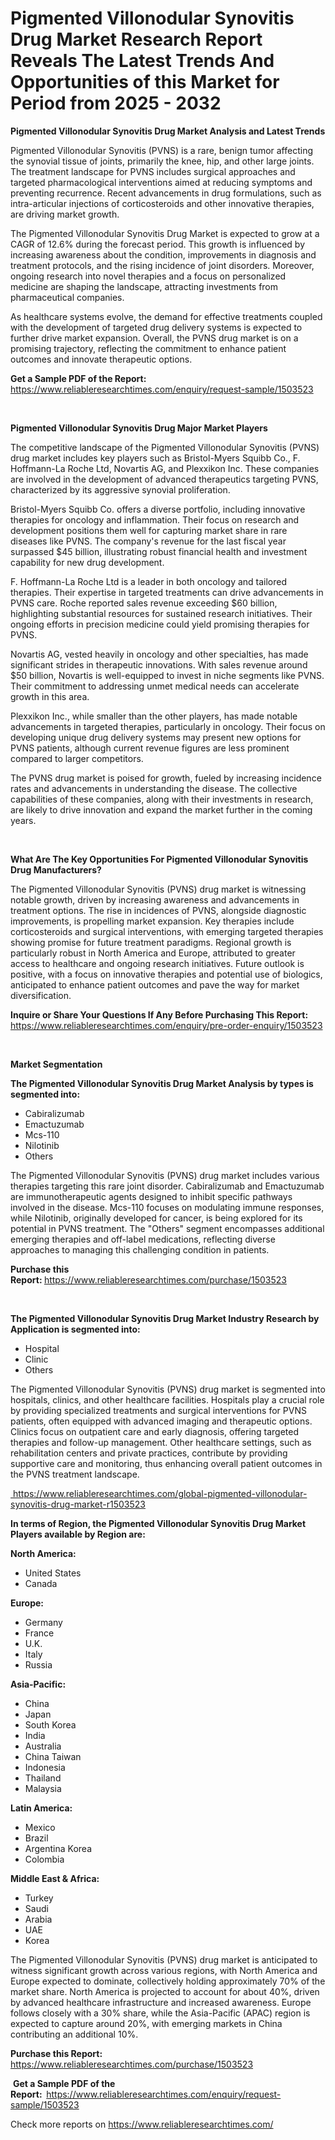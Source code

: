 <p><h1>Pigmented Villonodular Synovitis Drug Market Research Report Reveals The Latest Trends And Opportunities of this Market for Period from 2025 - 2032</h1></p><p><strong>Pigmented Villonodular Synovitis Drug Market Analysis and Latest Trends</strong></p>
<p><p>Pigmented Villonodular Synovitis (PVNS) is a rare, benign tumor affecting the synovial tissue of joints, primarily the knee, hip, and other large joints. The treatment landscape for PVNS includes surgical approaches and targeted pharmacological interventions aimed at reducing symptoms and preventing recurrence. Recent advancements in drug formulations, such as intra-articular injections of corticosteroids and other innovative therapies, are driving market growth.</p><p>The Pigmented Villonodular Synovitis Drug Market is expected to grow at a CAGR of 12.6% during the forecast period. This growth is influenced by increasing awareness about the condition, improvements in diagnosis and treatment protocols, and the rising incidence of joint disorders. Moreover, ongoing research into novel therapies and a focus on personalized medicine are shaping the landscape, attracting investments from pharmaceutical companies. </p><p>As healthcare systems evolve, the demand for effective treatments coupled with the development of targeted drug delivery systems is expected to further drive market expansion. Overall, the PVNS drug market is on a promising trajectory, reflecting the commitment to enhance patient outcomes and innovate therapeutic options.</p></p>
<p><strong>Get a Sample PDF of the Report:&nbsp;</strong> <a href="https://www.reliableresearchtimes.com/enquiry/request-sample/1503523?utm_campaign=2934&utm_medium=2&utm_source=Github&utm_content=ia&utm_term=23032025&utm_id=pigmented-villonodular-synovitis-drug">https://www.reliableresearchtimes.com/enquiry/request-sample/1503523</a></p>
<p>&nbsp;</p>
<p><strong>Pigmented Villonodular Synovitis Drug Major Market Players</strong></p>
<p><p>The competitive landscape of the Pigmented Villonodular Synovitis (PVNS) drug market includes key players such as Bristol-Myers Squibb Co., F. Hoffmann-La Roche Ltd, Novartis AG, and Plexxikon Inc. These companies are involved in the development of advanced therapeutics targeting PVNS, characterized by its aggressive synovial proliferation.</p><p>Bristol-Myers Squibb Co. offers a diverse portfolio, including innovative therapies for oncology and inflammation. Their focus on research and development positions them well for capturing market share in rare diseases like PVNS. The company's revenue for the last fiscal year surpassed $45 billion, illustrating robust financial health and investment capability for new drug development.</p><p>F. Hoffmann-La Roche Ltd is a leader in both oncology and tailored therapies. Their expertise in targeted treatments can drive advancements in PVNS care. Roche reported sales revenue exceeding $60 billion, highlighting substantial resources for sustained research initiatives. Their ongoing efforts in precision medicine could yield promising therapies for PVNS.</p><p>Novartis AG, vested heavily in oncology and other specialties, has made significant strides in therapeutic innovations. With sales revenue around $50 billion, Novartis is well-equipped to invest in niche segments like PVNS. Their commitment to addressing unmet medical needs can accelerate growth in this area.</p><p>Plexxikon Inc., while smaller than the other players, has made notable advancements in targeted therapies, particularly in oncology. Their focus on developing unique drug delivery systems may present new options for PVNS patients, although current revenue figures are less prominent compared to larger competitors.</p><p>The PVNS drug market is poised for growth, fueled by increasing incidence rates and advancements in understanding the disease. The collective capabilities of these companies, along with their investments in research, are likely to drive innovation and expand the market further in the coming years.</p></p>
<p>&nbsp;</p>
<p><strong>What Are The Key Opportunities For Pigmented Villonodular Synovitis Drug Manufacturers?</strong></p>
<p><p>The Pigmented Villonodular Synovitis (PVNS) drug market is witnessing notable growth, driven by increasing awareness and advancements in treatment options. The rise in incidences of PVNS, alongside diagnostic improvements, is propelling market expansion. Key therapies include corticosteroids and surgical interventions, with emerging targeted therapies showing promise for future treatment paradigms. Regional growth is particularly robust in North America and Europe, attributed to greater access to healthcare and ongoing research initiatives. Future outlook is positive, with a focus on innovative therapies and potential use of biologics, anticipated to enhance patient outcomes and pave the way for market diversification.</p></p>
<p><strong>Inquire or Share Your Questions If Any Before Purchasing This Report:</strong> <a href="https://www.reliableresearchtimes.com/enquiry/pre-order-enquiry/1503523?utm_campaign=2934&utm_medium=2&utm_source=Github&utm_content=ia&utm_term=23032025&utm_id=pigmented-villonodular-synovitis-drug">https://www.reliableresearchtimes.com/enquiry/pre-order-enquiry/1503523</a></p>
<p>&nbsp;</p>
<p><strong>Market Segmentation</strong></p>
<p><strong>The Pigmented Villonodular Synovitis Drug Market Analysis by types is segmented into:</strong></p>
<p><ul><li>Cabiralizumab</li><li>Emactuzumab</li><li>Mcs-110</li><li>Nilotinib</li><li>Others</li></ul></p>
<p><p>The Pigmented Villonodular Synovitis (PVNS) drug market includes various therapies targeting this rare joint disorder. Cabiralizumab and Emactuzumab are immunotherapeutic agents designed to inhibit specific pathways involved in the disease. Mcs-110 focuses on modulating immune responses, while Nilotinib, originally developed for cancer, is being explored for its potential in PVNS treatment. The "Others" segment encompasses additional emerging therapies and off-label medications, reflecting diverse approaches to managing this challenging condition in patients.</p></p>
<p><strong>Purchase this Report:&nbsp;</strong><a href="https://www.reliableresearchtimes.com/purchase/1503523?utm_campaign=2934&utm_medium=2&utm_source=Github&utm_content=ia&utm_term=23032025&utm_id=pigmented-villonodular-synovitis-drug">https://www.reliableresearchtimes.com/purchase/1503523</a></p>
<p>&nbsp;</p>
<p><strong>The Pigmented Villonodular Synovitis Drug Market Industry Research by Application is segmented into:</strong></p>
<p><ul><li>Hospital</li><li>Clinic</li><li>Others</li></ul></p>
<p><p>The Pigmented Villonodular Synovitis (PVNS) drug market is segmented into hospitals, clinics, and other healthcare facilities. Hospitals play a crucial role by providing specialized treatments and surgical interventions for PVNS patients, often equipped with advanced imaging and therapeutic options. Clinics focus on outpatient care and early diagnosis, offering targeted therapies and follow-up management. Other healthcare settings, such as rehabilitation centers and private practices, contribute by providing supportive care and monitoring, thus enhancing overall patient outcomes in the PVNS treatment landscape.</p></p>
<p><a href="https://www.reliableresearchtimes.com/global-pigmented-villonodular-synovitis-drug-market-r1503523?utm_campaign=2934&utm_medium=2&utm_source=Github&utm_content=ia&utm_term=23032025&utm_id=pigmented-villonodular-synovitis-drug">&nbsp;https://www.reliableresearchtimes.com/global-pigmented-villonodular-synovitis-drug-market-r1503523</a></p>
<p><strong>In terms of Region, the Pigmented Villonodular Synovitis Drug Market Players available by Region are:</strong></p>
<p>
    <p> <strong> North America: </strong>
        <ul>
            <li>United States</li>
            <li>Canada</li>
        </ul>
        </p> 
    <p> <strong> Europe: </strong>
        <ul>
            <li>Germany</li>
            <li>France</li>
            <li>U.K.</li>
            <li>Italy</li>
            <li>Russia</li>
        </ul>
        </p> 
    <p> <strong> Asia-Pacific: </strong>
        <ul>
            <li>China</li>
            <li>Japan</li>
            <li>South Korea</li>
            <li>India</li>
            <li>Australia</li>
            <li>China Taiwan</li>
            <li>Indonesia</li>
            <li>Thailand</li>
            <li>Malaysia</li>
        </ul>
        </p> 
    <p> <strong> Latin America: </strong>
        <ul>
            <li>Mexico</li>
            <li>Brazil</li>
            <li>Argentina Korea</li>
            <li>Colombia</li>
        </ul>
        </p> 
    <p> <strong> Middle East & Africa: </strong>
        <ul>
            <li>Turkey</li>
            <li>Saudi</li>
            <li>Arabia</li>
            <li>UAE</li>
            <li>Korea</li>
        </ul>
    </p>
    </p>
<p><p>The Pigmented Villonodular Synovitis (PVNS) drug market is anticipated to witness significant growth across various regions, with North America and Europe expected to dominate, collectively holding approximately 70% of the market share. North America is projected to account for about 40%, driven by advanced healthcare infrastructure and increased awareness. Europe follows closely with a 30% share, while the Asia-Pacific (APAC) region is expected to capture around 20%, with emerging markets in China contributing an additional 10%.</p></p>
<p><strong>Purchase this Report: </strong><a href="https://www.reliableresearchtimes.com/purchase/1503523?utm_campaign=2934&utm_medium=2&utm_source=Github&utm_content=ia&utm_term=23032025&utm_id=pigmented-villonodular-synovitis-drug">https://www.reliableresearchtimes.com/purchase/1503523</a></p>
<p>&nbsp;<strong>Get a Sample PDF of the Report:&nbsp;&nbsp;</strong><a href="https://www.reliableresearchtimes.com/enquiry/request-sample/1503523?utm_campaign=2934&utm_medium=2&utm_source=Github&utm_content=ia&utm_term=23032025&utm_id=pigmented-villonodular-synovitis-drug">https://www.reliableresearchtimes.com/enquiry/request-sample/1503523</a></p>
<p><strong></strong></p>
<p>Check more reports on <a href="https://www.reliableresearchtimes.com/?utm_campaign=2934&utm_medium=2&utm_source=Github&utm_content=ia&utm_term=23032025&utm_id=pigmented-villonodular-synovitis-drug">https://www.reliableresearchtimes.com/</a></p>